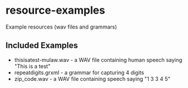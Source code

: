 # resource-examples

Example resources (wav files and grammars)

## Included Examples

- thisisatest-mulaw.wav - a WAV file containing human speech saying "This is a test"
- repeatdigits.grxml - a grammar for capturing 4 digits
- zip_code.wav - a WAV file containing speech saying "1 3 3 4 5"
